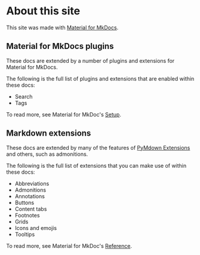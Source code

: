 # About this site

This site was made with [Material for MkDocs](https://squidfunk.github.io/mkdocs-material/).

## Material for MkDocs plugins

These docs are extended by a number of plugins and extensions for Material for MkDocs. 

The following is the full list of plugins and extensions that are enabled within these docs:

- Search
- Tags

To read more, see Material for MkDoc's [Setup](https://squidfunk.github.io/mkdocs-material/setup/).

## Markdown extensions

These docs are extended by many of the features of [PyMdown Extensions](https://facelessuser.github.io/pymdown-extensions/) and others, such as admonitions.

The following is the full list of extensions that you can make use of within these docs:

- Abbreviations
- Admonitions
- Annotations
- Buttons
- Content tabs
- Footnotes
- Grids
- Icons and emojis
- Tooltips

To read more, see Material for MkDoc's [Reference](https://squidfunk.github.io/mkdocs-material/reference/).
